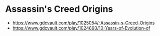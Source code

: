 # Assassin's Creed Origins

- https://www.gdcvault.com/play/1025054/-Assassin-s-Creed-Origins
- https://www.gdcvault.com/play/1024890/10-Years-of-Evolution-of
